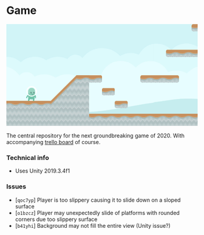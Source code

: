 # Game

![Screenshot](/screenshot.png)

The central repository for the next groundbreaking game of 2020. With accompanying [trello board](https://trello.com/b/YAWo8IqC/game) of course.

### Technical info

* Uses Unity 2019.3.4f1

### Issues

* [`qoc7yp`] Player is too slippery causing it to slide down on a sloped surface
* [`o1bzcz`] Player may unexpectedly slide of platforms with rounded corners due too slippery surface
* [`b41yhi`] Background may not fill the entire view (Unity issue?)
